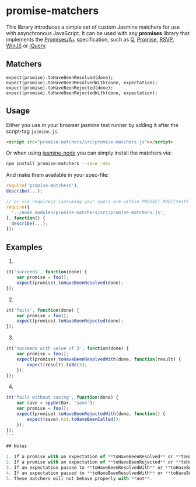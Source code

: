 # promise-matchers

This library introduces a simple set of custom Jasmine matchers for use with asynchronous JavaScript.
It can be used with any **promises** library that implements the
[Promises/A+](http://promises-aplus.github.io/promises-spec/) specification, such as
[Q](https://github.com/kriskowal/q), [Promise](https://npmjs.org/package/promise),
[RSVP](https://github.com/tildeio/rsvp.js),
[WinJS](http://msdn.microsoft.com/en-us/library/windows/apps/br211867.aspx) or
[jQuery](http://api.jquery.com/jQuery.Deferred/).

## Matchers

    expect(promise).toHaveBeenResolved(done);
    expect(promise).toHaveBeenResolvedWith(done, expectation);
    expect(promise).toHaveBeenRejected(done);
    expect(promise).toHaveBeenRejectedWith(done, expectation);

## Usage

Either you use in your browser jasmine test runner by adding it after the script-tag `jasmine.js`:

~~~html
<script src="promise-matchers/src/promise-matchers.js"></script>
~~~

Or when using [jasmine-node](https://github.com/mhevery/jasmine-node) you can simply install the matchers via:

~~~bash
npm install promise-matchers --save -dev
~~~

And make them available in your spec-file:

~~~js
require('promise-matchers');
describe(...);

// or via requirejs (assuming your specs are within PROJECT_ROOT/test):
require([
  '../node_modules/promise-matchers/src/promise-matchers.js',
], function() {
  describe(...);
});
~~~

## Examples

1.

```javascript
it('succeeds', function(done) {
    var promise = foo();
    expect(promise).toHaveBeenResolved(done);
});
```
2.

```javascript
it('fails', function(done) {
    var promise = foo();
    expect(promise).toHaveBeenRejected(done);
});
```
3.

```javascript
it('succeeds with value of 3', function(done) {
    var promise = foo();
    expect(promise).toHaveBeenResolvedWith(done, function(result) {
        expect(result).toBe(3);
    });
});
```
4.

```javascript
it('fails without saving', function(done) {
    var save = spyOn(Bar, 'save');
    var promise = foo();
    expect(promise).toHaveBeenRejectedWith(done, function() {
        expect(save).not.toHaveBeenCalled();
    });
});
'''

## Notes

1. If a promise with an expectation of **toHaveBeenResolved** or **toHaveBeenResolvedWith** is rejected, the matcher fails with the message **expected promise to be resolved**.
2. If a promise with an expectation of **toHaveBeenRejected** or **toHaveBeenRejectedWith** is resolved, the matcher fails with the message **expected promise to be rejected**.
3. If an expectation passed to **toHaveBeenResolvedWith** or **toHaveBeenRejectedWith** fails, the matcher fails with that expectation's failure message.
4. If an expectation passed to **toHaveBeenResolvedWith** or **toHaveBeenRejectedWith** throws an exception, the matcher fails with the exception text.
5. These matchers will not behave properly with **not**.
